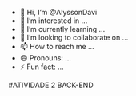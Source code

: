 
- 👋 Hi, I’m @AlyssonDavi
- 👀 I’m interested in ...
- 🌱 I’m currently learning ...
- 💞️ I’m looking to collaborate on ...
- 📫 How to reach me ...
- 😄 Pronouns: ...
- ⚡ Fun fact: ...

#ATIVIDADE 2 BACK-END

<!---
AlyssonDavi/AlyssonDavi is a ✨ special ✨ repository because its `README.md` (this file) appears on your GitHub profile.
You can click the Preview link to take a look at your changes.
--->
